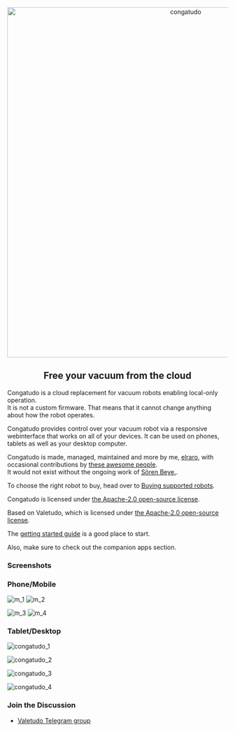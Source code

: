 <div align="center">
    <img src="https://raw.githubusercontent.com/congatudo/Congatudo/master/frontend/src/assets/icons/congatudo_logo_with_name.svg" width="800" alt="congatudo">
    <p align="center"><h2>Free your vacuum from the cloud</h2></p>
</div>

Congatudo is a cloud replacement for vacuum robots enabling local-only operation.<br/>
It is not a custom firmware. That means that it cannot change anything about how the robot operates.

Congatudo provides control over your vacuum robot via a responsive webinterface that works on all of your devices. It can be used on phones, tablets as well as your desktop computer.


Congatudo is made, managed, maintained and more by me,
<a href="https://elraro.eu" rel="noopener" target="_blank">elraro</a>, with occasional contributions by
<a href="https://github.com/congatudo/congatudo/graphs/contributors" rel="noopener" target="_blank">these awesome people</a>.<br/>
It would not exist without the ongoing work of <a href="https://hypfer.de/" rel="noopener" target="_blank">Sören Beye.</a>.

To choose the right robot to buy, head over to [Buying supported robots](https://congatudo.cloud/pages/general/buying-supported-robots.html).

Congatudo is licensed under <a href="https://github.com/congatudo/Congatudo/blob/master/LICENSE" rel="noopener" target="_blank">the Apache-2.0 open-source license</a>.

Based on Valetudo, which is licensed under <a href="https://github.com/Hypfer/Valetudo/blob/master/LICENSE" rel="noopener" target="_blank">the Apache-2.0 open-source license</a>.

The [getting started guide](https://congatudo.cloud/pages/general/getting-started.html) is a good place to start.

Also, make sure to check out the companion apps section.

### Screenshots

### Phone/Mobile
![m_1](https://github.com/congatudo/Congatudo/assets/1223299/8c1b7d92-5e0a-4590-970c-0f179acdfec8)
![m_2](https://github.com/congatudo/Congatudo/assets/1223299/6a85a970-4aa4-4d62-b8cc-dff1e6f9acb8)

![m_3](https://github.com/congatudo/Congatudo/assets/1223299/630b1803-4ad1-445d-9bf2-c2f348ff642b)
![m_4](https://github.com/congatudo/Congatudo/assets/1223299/f360be68-8eb8-402b-8761-257a192218f6)


### Tablet/Desktop

![congatudo_1](https://github.com/congatudo/Congatudo/assets/1223299/cf2db089-80fe-4c2c-b74e-e9db7b27f451)

![congatudo_2](https://github.com/congatudo/Congatudo/assets/1223299/e99c4090-b6b1-41c9-ad01-1cbe3d51d3af)

![congatudo_3](https://github.com/congatudo/Congatudo/assets/1223299/e9614a2c-ca18-4bb1-8110-dc2479043580)

![congatudo_4](https://github.com/congatudo/Congatudo/assets/1223299/d1cdb388-6751-4c11-9ebc-209019232afc)


### Join the Discussion
* [Valetudo Telegram group](https://t.me/congatudo)
